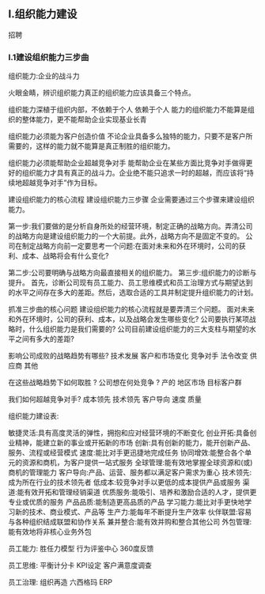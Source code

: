 


## I.组织能力建设


招聘

### I.1建设组织能力三步曲





组织能力:企业的战斗力

火眼金睛，辨识组织能力真正的组织能力应该具备三个特点。

组织能力深植于组织内部，不依赖于个人
依赖于个人 能力的组织能力不能算是组织的整体能力，更不能帮助企业实现基业长青

组织能力必须能为客户创造价值
不论企业具备多么独特的能力，只要不是客户所需要的，这样的能力就不能算是真正制胜的组织能力。

组织能力必须能帮助企业超越竞争对手
能帮助企业在某些方面比竞争对手做得更好的组织能力才具有真正的战斗力。企业绝不能只追求一时的超越，而应该将“持续地超越竞争对手”作为目标。





建设组织能力的核心流程
建设组织能力三步骤
企业需要通过三个步骤来建设组织能力。

第一步:我们要做的是分析自身所处的经营环境，制定正确的战略方向。弄清公司的战略方向是建设组织能力的一个大前提。此外，战略方向不是固定不变的。
公司在制定战略方向前一定要思考一个问题:在面对未来和外在环境时，公司的获利、成本、战略将会有什么变化?

第二步:公司要明确与战略方向最直接相关的组织能力。
第三步:组织能力的诊断与提升。
首先，诊断公司现有员工能力、员工思维模式和员工治理方式与期望达到的水平之间存在多大的差距。然后，选取合适的工具并制定提升组织能力的计划。


抓准三步曲的核心问题
建设组织能力的核心流程就是要弄清三个问题。
面对未来和外在环境时，公司的获利、成本，以及战略会发生哪些变化?
公司要执行某项战略时，什么组织能力是我们需要的?
公司目前建设组织能力的三大支柱与期望的水平之间有多大的差距?











影响公司成败的战略趋势有哪些?
技术发展
客户和市场变化
竞争对手
法令改变
供应商
其他


在这些战略趋势下如何取胜 ?
公司想在何处竞争 ?
产的
地区市场
目标客户群

我们如何超越竞争对手?
成本领先
技术领先
客户导向
速度
质量



组织能力建设表:

敏捷灵活:具有高度灵活的弹性，拥抱和应对经营环境的不断变化
创业开拓:具备创业精神，能建立新的事业或开拓新的市场
创新:具有创新的能力，能开创新产品、服务、流程或经营模式
速度:能比对手更迅捷地完成任务
协同增效:能整合各个单元的资源和商机，为客户提供一站式服务
全球管理:能有效地掌握全球资源和(或)商机的管理能力
客户导向:产品、运营、服务都以满足客户需求为重心
技术领先:成为所在行业的技术领先者
低成本:较竞争对手以更低的成本提供产品或服务
渠道:能有效开拓和管理经销渠道
优质服务:能吸引、培养和激励合适的人才，提供更专业或优质的服务
产品品质:能制造更高品质的产品
学习能力:能比对手更快地学习新的技术、商业模式、产品等
生产力:能每年不断提升生产效率
伙伴联盟:容易与各种组织结成联盟和协作关系
兼并整合:能有效并购和整合其他公司
外包管理:能有效地将非核心业务外包











员工能力:
胜任力模型
行为评鉴中心
360度反馈


员工思维:
平衡计分卡
KPI设定
客户满意度调查

员工治理:
组织再造
六西格玛
ERP


